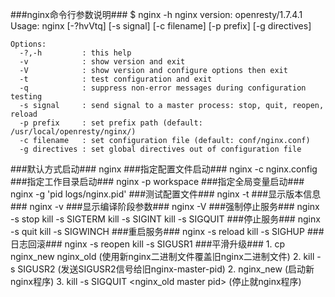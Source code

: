 ###nginx命令行参数说明###
	$ nginx -h
	nginx version: openresty/1.7.4.1
	Usage: nginx [-?hvVtq] [-s signal] [-c filename] [-p prefix] [-g directives]
	
	Options:
	  -?,-h         : this help
	  -v            : show version and exit
	  -V            : show version and configure options then exit
	  -t            : test configuration and exit
	  -q            : suppress non-error messages during configuration testing
	  -s signal     : send signal to a master process: stop, quit, reopen, reload
	  -p prefix     : set prefix path (default: /usr/local/openresty/nginx/)
	  -c filename   : set configuration file (default: conf/nginx.conf)
	  -g directives : set global directives out of configuration file
###默认方式启动###
	nginx
###指定配置文件启动###
	nginx -c nginx.config
###指定工作目录启动###
	nginx -p workspace
###指定全局变量启动###
	nginx -g 'pid logs/nginx.pid'
###测试配置文件###
	nginx -t
###显示版本信息###
	nginx -v
###显示编译阶段参数###
	nginx -V
###强制停止服务###
	nginx -s stop
	kill -s SIGTERM <master or worker pid>
	kill -s SIGINT <master or worker pid>
	kill -s SIGQUIT <master pid>
###停止服务###
	nginx -s quit
	kill -s SIGWINCH <worker pid>
###重启服务###
	nginx -s reload
	kill -s SIGHUP <master pid>
###日志回滚###
	nginx -s reopen
	kill -s SIGUSR1 <master pid>
###平滑升级###
	1. cp nginx_new nginx_old (使用新nginx二进制文件覆盖旧nginx二进制文件)
	2. kill -s SIGUSR2 <master pid> (发送SIGUSR2信号给旧nginx-master-pid)
	2. nginx_new (启动新nginx程序)
	3. kill -s SIGQUIT <nginx_old master pid> (停止就nginx程序)